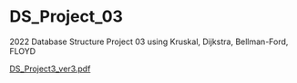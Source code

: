 # DS_Project_03
2022 Database Structure Project 03 using Kruskal, Dijkstra, Bellman-Ford, FLOYD

[DS_Project3_ver3.pdf](https://github.com/Mulsanne2/DS_Project_03/files/10849620/DS_Project3_ver3.pdf)
